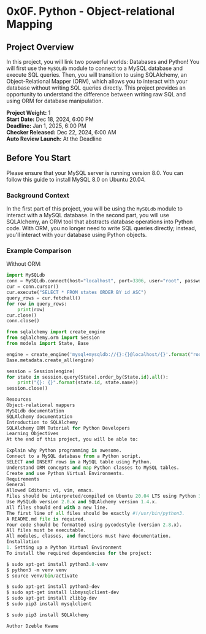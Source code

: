 # 0x0F. Python - Object-relational Mapping

## Project Overview
In this project, you will link two powerful worlds: Databases and Python! You will first use the `MySQLdb` module to connect to a MySQL database and execute SQL queries. Then, you will transition to using SQLAlchemy, an Object-Relational Mapper (ORM), which allows you to interact with your database without writing SQL queries directly. This project provides an opportunity to understand the difference between writing raw SQL and using ORM for database manipulation.

**Project Weight:** 1  
**Start Date:** Dec 18, 2024, 6:00 PM  
**Deadline:** Jan 1, 2025, 6:00 PM  
**Checker Released:** Dec 22, 2024, 6:00 AM  
**Auto Review Launch:** At the Deadline

## Before You Start
Please ensure that your MySQL server is running version 8.0. You can follow this guide to install MySQL 8.0 on Ubuntu 20.04.

### Background Context
In the first part of this project, you will be using the `MySQLdb` module to interact with a MySQL database. In the second part, you will use SQLAlchemy, an ORM tool that abstracts database operations into Python code. With ORM, you no longer need to write SQL queries directly; instead, you'll interact with your database using Python objects.

### Example Comparison
Without ORM:
```python
import MySQLdb
conn = MySQLdb.connect(host="localhost", port=3306, user="root", passwd="root", db="my_db", charset="utf8")
cur = conn.cursor()
cur.execute("SELECT * FROM states ORDER BY id ASC")
query_rows = cur.fetchall()
for row in query_rows:
    print(row)
cur.close()
conn.close()

from sqlalchemy import create_engine
from sqlalchemy.orm import Session
from models import State, Base

engine = create_engine('mysql+mysqldb://{}:{}@localhost/{}'.format("root", "root", "my_db"), pool_pre_ping=True)
Base.metadata.create_all(engine)

session = Session(engine)
for state in session.query(State).order_by(State.id).all():
    print("{}: {}".format(state.id, state.name))
session.close()

Resources
Object-relational mappers
MySQLdb documentation
SQLAlchemy documentation
Introduction to SQLAlchemy
SQLAlchemy ORM Tutorial for Python Developers
Learning Objectives
At the end of this project, you will be able to:

Explain why Python programming is awesome.
Connect to a MySQL database from a Python script.
SELECT and INSERT rows in a MySQL table using Python.
Understand ORM concepts and map Python classes to MySQL tables.
Create and use Python Virtual Environments.
Requirements
General
Allowed Editors: vi, vim, emacs.
Files should be interpreted/compiled on Ubuntu 20.04 LTS using Python 3.8.5.
Use MySQLdb version 2.0.x and SQLAlchemy version 1.4.x.
All files should end with a new line.
The first line of all files should be exactly #!/usr/bin/python3.
A README.md file is required.
Your code should be formatted using pycodestyle (version 2.8.x).
All files must be executable.
All modules, classes, and functions must have documentation.
Installation
1. Setting up a Python Virtual Environment
To install the required dependencies for the project:

$ sudo apt-get install python3.8-venv
$ python3 -m venv venv
$ source venv/bin/activate

$ sudo apt-get install python3-dev
$ sudo apt-get install libmysqlclient-dev
$ sudo apt-get install zlib1g-dev
$ sudo pip3 install mysqlclient

$ sudo pip3 install SQLAlchemy

Author Dzeble Kwame 
